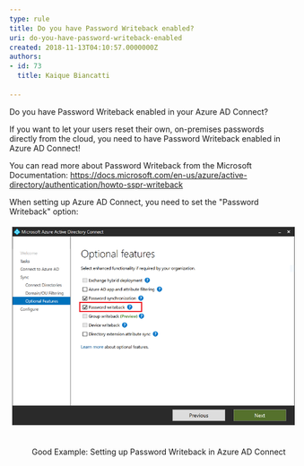 ```yaml
---
type: rule
title: Do you have Password Writeback enabled?
uri: do-you-have-password-writeback-enabled
created: 2018-11-13T04:10:57.0000000Z
authors:
- id: 73
  title: Kaique Biancatti

---
```




<span class='intro'> Do you have Password Writeback enabled in your Azure AD Connect?<br> </span>

<p>If you want to let your users reset their own, on-premises passwords directly from the cloud, you need to have Password Writeback enabled in Azure AD Connect!</p><p>You can read more about Password Writeback from the Microsoft Documentation&#58; <a href="https&#58;//docs.microsoft.com/en-us/azure/active-directory/authentication/howto-sspr-writeback">https&#58;//docs.microsoft.com/en-us/azure/active-directory/authentication/howto-sspr-writeback</a> <br></p><p>When setting up Azure AD Connect, you need to set the &quot;Password Writeback&quot; option&#58;</p><p><img src="./enablepasswordwriteback.png" alt="enablepasswordwriteback.png" style="margin&#58;5px;" />&#160;</p><dd class="ssw15-rteElement-FigureGood">Good Example&#58; Setting up Password Writeback in Azure AD Connect</dd><dt><br></dt>


